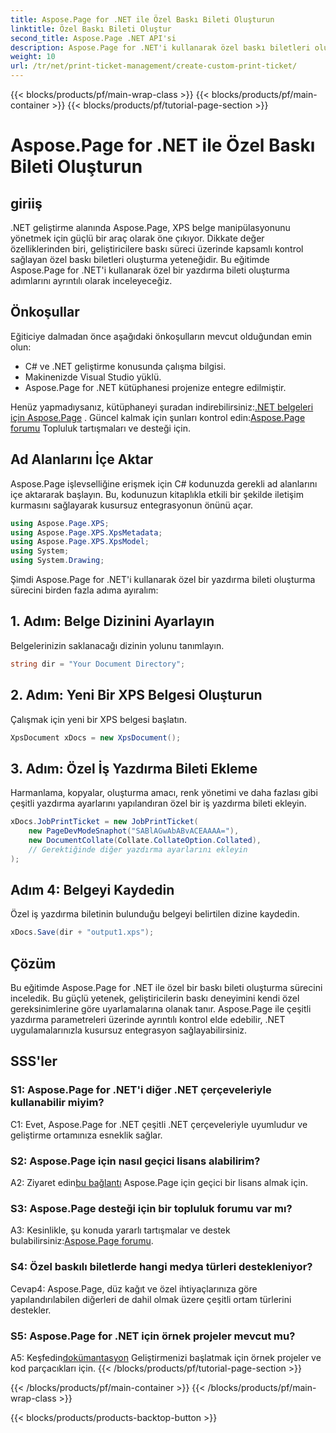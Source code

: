 ```yaml
---
title: Aspose.Page for .NET ile Özel Baskı Bileti Oluşturun
linktitle: Özel Baskı Bileti Oluştur
second_title: Aspose.Page .NET API'si
description: Aspose.Page for .NET'i kullanarak özel baskı biletleri oluşturmaya ilişkin adım adım kılavuzu keşfedin. Baskı deneyiminizi hassas kontrolle özelleştirin.
weight: 10
url: /tr/net/print-ticket-management/create-custom-print-ticket/
---
```


{{< blocks/products/pf/main-wrap-class >}}
{{< blocks/products/pf/main-container >}}
{{< blocks/products/pf/tutorial-page-section >}}

# Aspose.Page for .NET ile Özel Baskı Bileti Oluşturun

## giriiş

.NET geliştirme alanında Aspose.Page, XPS belge manipülasyonunu yönetmek için güçlü bir araç olarak öne çıkıyor. Dikkate değer özelliklerinden biri, geliştiricilere baskı süreci üzerinde kapsamlı kontrol sağlayan özel baskı biletleri oluşturma yeteneğidir. Bu eğitimde Aspose.Page for .NET'i kullanarak özel bir yazdırma bileti oluşturma adımlarını ayrıntılı olarak inceleyeceğiz.

## Önkoşullar

Eğiticiye dalmadan önce aşağıdaki önkoşulların mevcut olduğundan emin olun:

- C# ve .NET geliştirme konusunda çalışma bilgisi.
- Makinenizde Visual Studio yüklü.
- Aspose.Page for .NET kütüphanesi projenize entegre edilmiştir.

 Henüz yapmadıysanız, kütüphaneyi şuradan indirebilirsiniz:[.NET belgeleri için Aspose.Page](https://reference.aspose.com/page/net/) . Güncel kalmak için şunları kontrol edin:[Aspose.Page forumu](https://forum.aspose.com/c/page/39) Topluluk tartışmaları ve desteği için.

## Ad Alanlarını İçe Aktar

Aspose.Page işlevselliğine erişmek için C# kodunuzda gerekli ad alanlarını içe aktararak başlayın. Bu, kodunuzun kitaplıkla etkili bir şekilde iletişim kurmasını sağlayarak kusursuz entegrasyonun önünü açar.

```csharp
using Aspose.Page.XPS;
using Aspose.Page.XPS.XpsMetadata;
using Aspose.Page.XPS.XpsModel;
using System;
using System.Drawing;
```

Şimdi Aspose.Page for .NET'i kullanarak özel bir yazdırma bileti oluşturma sürecini birden fazla adıma ayıralım:

## 1. Adım: Belge Dizinini Ayarlayın

Belgelerinizin saklanacağı dizinin yolunu tanımlayın.

```csharp
string dir = "Your Document Directory";
```

## 2. Adım: Yeni Bir XPS Belgesi Oluşturun

Çalışmak için yeni bir XPS belgesi başlatın.

```csharp
XpsDocument xDocs = new XpsDocument();
```

## 3. Adım: Özel İş Yazdırma Bileti Ekleme

Harmanlama, kopyalar, oluşturma amacı, renk yönetimi ve daha fazlası gibi çeşitli yazdırma ayarlarını yapılandıran özel bir iş yazdırma bileti ekleyin.

```csharp
xDocs.JobPrintTicket = new JobPrintTicket(
    new PageDevModeSnaphot("SABlAGwAbABvACEAAAA="),
    new DocumentCollate(Collate.CollateOption.Collated),
    // Gerektiğinde diğer yazdırma ayarlarını ekleyin
);
```

## Adım 4: Belgeyi Kaydedin

Özel iş yazdırma biletinin bulunduğu belgeyi belirtilen dizine kaydedin.

```csharp
xDocs.Save(dir + "output1.xps");
```

## Çözüm

Bu eğitimde Aspose.Page for .NET ile özel bir baskı bileti oluşturma sürecini inceledik. Bu güçlü yetenek, geliştiricilerin baskı deneyimini kendi özel gereksinimlerine göre uyarlamalarına olanak tanır. Aspose.Page ile çeşitli yazdırma parametreleri üzerinde ayrıntılı kontrol elde edebilir, .NET uygulamalarınızla kusursuz entegrasyon sağlayabilirsiniz.

## SSS'ler

### S1: Aspose.Page for .NET'i diğer .NET çerçeveleriyle kullanabilir miyim?

C1: Evet, Aspose.Page for .NET çeşitli .NET çerçeveleriyle uyumludur ve geliştirme ortamınıza esneklik sağlar.

### S2: Aspose.Page için nasıl geçici lisans alabilirim?

 A2: Ziyaret edin[bu bağlantı](https://purchase.aspose.com/temporary-license/) Aspose.Page için geçici bir lisans almak için.

### S3: Aspose.Page desteği için bir topluluk forumu var mı?

 A3: Kesinlikle, şu konuda yararlı tartışmalar ve destek bulabilirsiniz:[Aspose.Page forumu](https://forum.aspose.com/c/page/39).

### S4: Özel baskılı biletlerde hangi medya türleri destekleniyor?

Cevap4: Aspose.Page, düz kağıt ve özel ihtiyaçlarınıza göre yapılandırılabilen diğerleri de dahil olmak üzere çeşitli ortam türlerini destekler.

### S5: Aspose.Page for .NET için örnek projeler mevcut mu?

 A5: Keşfedin[dokümantasyon](https://reference.aspose.com/page/net/) Geliştirmenizi başlatmak için örnek projeler ve kod parçacıkları için.
{{< /blocks/products/pf/tutorial-page-section >}}

{{< /blocks/products/pf/main-container >}}
{{< /blocks/products/pf/main-wrap-class >}}

{{< blocks/products/products-backtop-button >}}

